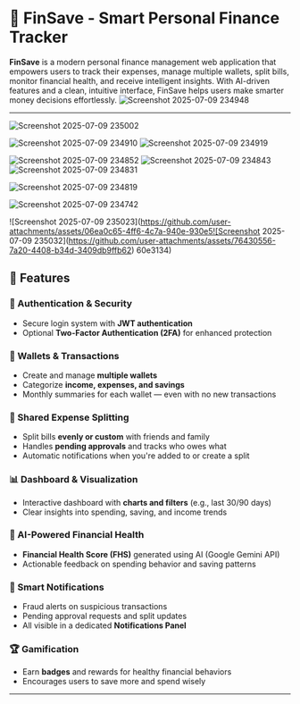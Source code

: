 # 💸 FinSave - Smart Personal Finance Tracker

**FinSave** is a modern personal finance management web application that empowers users to track their expenses, manage multiple wallets, split bills, monitor financial health, and receive intelligent insights. With AI-driven features and a clean, intuitive interface, FinSave helps users make smarter money decisions effortlessly.
![Screenshot 2025-07-09 234948](https://github.com/user-attachments/assets/4598e2de-948d-4e91-89b7-c4cb8ab40fb2)


---
![Screenshot 2025-07-09 235002](https://github.com/user-attachments/assets/a3e19cee-84eb-4c1f-997f-eb74e6c9a544)

![Screenshot 2025-07-09 234910](https://github.com/user-attachments/assets/7f683ebe-bcde-4256-9c5f-c8757c25e241)
![Screenshot 2025-07-09 234919](https://github.com/user-attachments/assets/e3f5a974-4158-4eee-97c3-dc7748630dbc)

![Screenshot 2025-07-09 234852](https://github.com/user-attachments/assets/6acd603d-e193-479e-b3a3-ccb286062cd3)
![Screenshot 2025-07-09 234843](https://github.com/user-attachments/assets/c6809e96-88e8-4735-b0ea-45366a7046a9)
![Screenshot 2025-07-09 234831](https://github.com/user-attachments/assets/19cf50b4-93d5-4070-97a0-30db03b6da5a)

![Screenshot 2025-07-09 234819](https://github.com/user-attachments/assets/a7983f57-ed22-40c7-9476-a64552c78543)



![Screenshot 2025-07-09 234742](https://github.com/user-attachments/assets/28e786d7-8e2d-4e5f-b590-088467f5c7a3)

![Screenshot 2025-07-09 235023](https://github.com/user-attachments/assets/06ea0c65-4ff6-4c7a-940e-930e5![Screenshot 2025-07-09 235032](https://github.com/user-attachments/assets/76430556-7a20-4408-b34d-3409db9ffb62)
60e3134)

## 🚀 Features
### 🔐 Authentication & Security
- Secure login system with **JWT authentication**
- Optional **Two-Factor Authentication (2FA)** for enhanced protection

### 💼 Wallets & Transactions
- Create and manage **multiple wallets**
- Categorize **income, expenses, and savings**
- Monthly summaries for each wallet — even with no new transactions

### 👥 Shared Expense Splitting
- Split bills **evenly or custom** with friends and family
- Handles **pending approvals** and tracks who owes what
- Automatic notifications when you're added to or create a split

### 📊 Dashboard & Visualization
- Interactive dashboard with **charts and filters** (e.g., last 30/90 days)
- Clear insights into spending, saving, and income trends

### 🧠 AI-Powered Financial Health
- **Financial Health Score (FHS)** generated using AI (Google Gemini API)
- Actionable feedback on spending behavior and saving patterns

### 🔔 Smart Notifications
- Fraud alerts on suspicious transactions
- Pending approval requests and split updates
- All visible in a dedicated **Notifications Panel**

### 🏆 Gamification
- Earn **badges** and rewards for healthy financial behaviors
- Encourages users to save more and spend wisely

---
